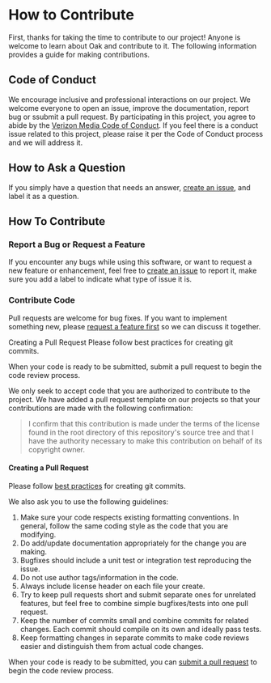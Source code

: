 # How to Contribute

First, thanks for taking the time to contribute to our project! Anyone is welcome to learn about Oak and contribute to it. The following information provides a guide for making contributions.

## Code of Conduct

We encourage inclusive and professional interactions on our project. We welcome everyone to open an issue, improve the documentation, report bug or ssubmit a pull request. By participating in this project, you agree to abide by the [Verizon Media Code of Conduct](Code-of-Conduct.md). If you feel there is a conduct issue related to this project, please raise it per the Code of Conduct process and we will address it.

## How to Ask a Question

If you simply have a question that needs an answer, [create an issue](https://help.github.com/articles/creating-an-issue/), and label it as a question.

## How To Contribute

### Report a Bug or Request a Feature

If you encounter any bugs while using this software, or want to request a new feature or enhancement, feel free to [create an issue](https://help.github.com/articles/creating-an-issue/) to report it, make sure you add a label to indicate what type of issue it is.

### Contribute Code
Pull requests are welcome for bug fixes. If you want to implement something new, please [request a feature first](#report-a-bug-or-request-a-feature) so we can discuss it together.

Creating a Pull Request Please follow best practices for creating git commits.

When your code is ready to be submitted, submit a pull request to begin the code review process.

We only seek to accept code that you are authorized to contribute to the project. We have added a pull request template on our projects so that your contributions are made with the following confirmation:

> I confirm that this contribution is made under the terms of the license found in the root directory of this repository's source tree and that I have the authority necessary to make this contribution on behalf of its copyright owner.

#### Creating a Pull Request

Please follow [best practices](https://github.com/trein/dev-best-practices/wiki/Git-Commit-Best-Practices) for creating git commits.

We also ask you to use the following guidelines:
  1.  Make sure your code respects existing formatting conventions. In general, follow the same coding style as the code that you are modifying.
  2.  Do add/update documentation appropriately for the change you are making.
  3.  Bugfixes should include a unit test or integration test reproducing the issue.
  4.  Do not use author tags/information in the code.
  5.  Always include license header on each file your create.
  6.  Try to keep pull requests short and submit separate ones for unrelated features, but feel free to combine simple bugfixes/tests into one pull request.
  7.  Keep the number of commits small and combine commits for related changes. Each commit should compile on its own and ideally pass tests.
  8.  Keep formatting changes in separate commits to make code reviews easier and distinguish them from actual code changes.

When your code is ready to be submitted, you can [submit a pull request](https://help.github.com/articles/creating-a-pull-request/) to begin the code review process.


